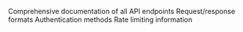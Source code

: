 Comprehensive documentation of all API endpoints
Request/response formats
Authentication methods
Rate limiting information